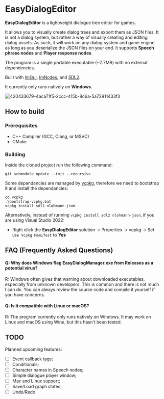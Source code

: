 # EasyDialogEditor

**EasyDialogEditor** is a lightweight dialogue tree editor for games. 

It allows you to visually create dialog trees and export them as JSON files.
It is not a dialog system, but rather a way of visually creating and editing dialog assets. As such, it will work on any dialog system and game engine as long as you deserialize the JSON files on your end.
It supports **Speech phrase nodes** and **Player response nodes**.

The program is a single portable executable (~2.7MB) with no external dependencies.

Built with [ImGui](https://github.com/ocornut/imgui), [ImNodes](https://github.com/Nelarius/imnodes), and [SDL2](https://github.com/libsdl-org/SDL).

It currently only runs natively on **Windows**.

![420433679-4aca71f5-2ccc-415b-8c6a-5a72911433f3](https://github.com/user-attachments/assets/cfca8c84-73b3-4964-bfe5-4b2833f85395)

## How to build

### Prerequisites
- C++ Compiler (GCC, Clang, or MSVC)
- CMake

### Building
Inside the cloned project run the following command:

```
git submodule update --init --recursive
```

Some dependancies are managed by [vcpkg](https://github.com/microsoft/vcpkg), therefore we need to bootstrap it and install the dependancies:
```
cd vcpkg
.\bootstrap-vcpkg.bat
vcpkg install sdl2 nlohmann-json
```
Alternatively, instead of running `vcpkg install sdl2 nlohmann-json`, if you are using Visual Studio 2022:
- Right click the **EasyDialogEditor** solution → Properties → vcpkg → Set `Use Vcpkg Manifest` to **Yes**

## FAQ (Frequently Asked Questions)

#### Q: Why does Windows flag EasyDialogManager.exe from Releases as a potential virus?
R: Windows often gives that warning about downloaded executables, especially from unknown developers. This is common and there is not much I can do. You can always review the source code and compile it yourself if you have concerns.

#### Q: Is it compatible with Linux or macOS?
R: The program currently only runs natively on Windows. It may work on Linux and macOS using Wine, but this hasn't been tested.

## TODO
Planned upcoming features: 
- [ ] Event callback tags;
- [ ] Conditionals;
- [ ] Character names in Speech nodes;
- [ ] Simple dialogue player window;
- [ ] Mac and Linux support;
- [ ] Save/Load graph states;
- [ ] Undo/Redo 
